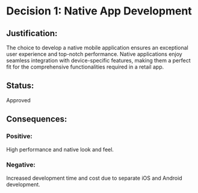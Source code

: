 # Decision 1: Native App Development
## Justification:
 The choice to develop a native mobile application ensures an exceptional user experience and top-notch performance. Native applications enjoy seamless integration with device-specific features, making them a perfect fit for the comprehensive functionalities required in a retail app.
## Status:
Approved
## Consequences:
### Positive:
High performance and native look and feel.
### Negative:
Increased development time and cost due to separate iOS and Android development.